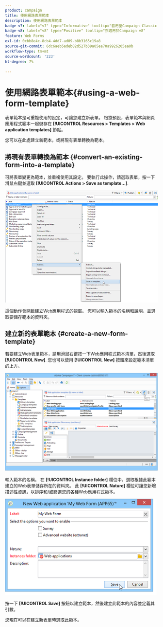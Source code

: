```yaml
---
product: campaign
title: 使用網路表單範本
description: 使用網路表單範本
badge-v7: label="v7" type="Informative" tooltip="套用至Campaign Classic v7"
badge-v8: label="v8" type="Positive" tooltip="亦適用於Campaign v8"
feature: Web Forms
exl-id: 0cbb8e4c-8cb4-4dd7-ad09-b8b3165c19a8
source-git-commit: 6dc6aeb5adeb82d527b39a05ee70a9926205ea0b
workflow-type: tm+mt
source-wordcount: '223'
ht-degree: 7%

---
```


# 使用網路表單範本{#using-a-web-form-template}



表單範本是可重複使用的設定，可讓您建立新表單。 根據預設，表單範本與網頁應用程式範本一起儲存在 **[!UICONTROL Resources > Templates > Web application templates]** 節點。

您可以在此處建立新範本，或將現有表單轉換為範本。

## 將現有表單轉換為範本 {#convert-an-existing-form-into-a-template}

可將表單變更為範本，並重複使用其設定。 要執行此操作，請選取表單，按一下滑鼠右鍵並選取 **[!UICONTROL Actions > Save as template...]**.

![](assets/s_ncs_admin_survey_saveastemplate.png)

這個動作會開啟建立Web應用程式的視窗。 您可以輸入範本的名稱和說明，並選取要儲存範本的資料夾。

## 建立新的表單範本 {#create-a-new-form-template}

若要建立Web表單範本，請用滑鼠右鍵按一下Web應用程式範本清單，然後選取 **[!UICONTROL New]**. 您也可以使用 **[!UICONTROL New]** 按鈕來設定範本清單的上方。

![](assets/s_ncs_admin_survey_createtemplate.png)

輸入範本的名稱。 在 **[!UICONTROL Instance folder]** 欄位中，選取根據此範本建立的Web表單儲存所在的資料夾。 此 **[!UICONTROL Nature]** 欄位可讓您新增描述性資訊，以排序和/或篩選您的各種Web應用程式範本。

![](assets/s_ncs_admin_survey_createtemplate_details.png)

按一下 **[!UICONTROL Save]** 按鈕以建立範本，然後建立此範本的內容並定義其引數。

您現在可以在建立新表單時選取此範本。
